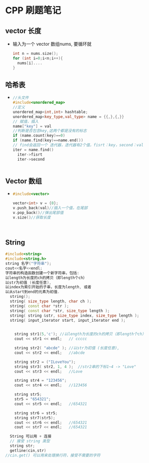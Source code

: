 # CPP 刷题笔记

## vector 长度 

- 输入为一个 vector 数组nums, 要循环就

  ```c++
  int n = nums.size();
  for (int i=0;i<n;i++){
    nums[i]....
  }
  ```

## 哈希表

- ```c++
  //头文件
  #include<unordered_map>
  //定义
  unordered_map<int,int> hashtable;
  unordered_map<key_type,val_type> name = {{,},{,}}
  // 赋值，插入
  name["key"] = val
  //判断是否包含key,这两个都是没有的标志
  if (name.count(key)==0)
  if (name.find(key)==name.end())
  // find会返回一个 迭代器，迭代器有2个值，fisrt：key，second：val
  iter = name.find()
    iter->fisrt
    iter->second
    
  ```

## Vector 数组

- ```c++
  #include<vector>
  
  vector<int> v = {0};
  v.push_back(val)//插入一个值，在尾部
  v.pop_back()//弹出尾部值
  v.size()//获取长度
  
    
  ```

## String 

```c++
#include<string>
#include<string.h>
string 名字("字符串");
cout<<名字<<endl;
字符串的构造函数创建一个新字符串，包括: 
以length为长度的ch的拷贝（即length个ch）
以str为初值 (长度任意), 
以index为索引开始的子串，长度为length, 或者 
以从start到end的元素为初值. 
  string();
  string( size_type length, char ch );
  string( const char *str );
  string( const char *str, size_type length );
  string( string &str, size_type index, size_type length );
  string( input_iterator start, input_iterator end );
 

    string str1(5,'c');	//以length为长度的ch的拷贝（即length个ch）
    cout << str1 << endl;   // ccccc

    string str2( "abcde" );	//以str为初值 (长度任意),
    cout << str2 << endl;   //abcde

	string str2 = ("ILoveYou");
    string str3( str2, 1, 4 );	//str2串的下标1~4 -> "Love"
    cout << str3 << endl;	//Love

	string str4 = "123456";
	cout << str4 << endl;	//123456

	string str5;
	str5 = "654321";
	cout << str5 << endl;	//654321

	string str6 = str5;
	string str7(str5);
	cout << str6 << endl;	//654321
	cout << str7 << endl;	//654321

  String 可以用 + 连接
  // 接受 string 类型
  string str;
  getline(cin,str)
//cin.get() 可以用来处理换行符，接受不需要的字符
```

